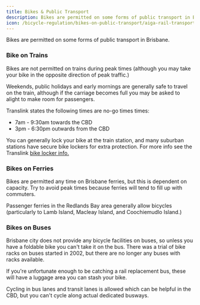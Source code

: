 ```yaml
---
title: Bikes & Public Transport
description: Bikes are permitted on some forms of public transport in Brisbane. Find out more details about bikes on buses, trains, and ferries.
icon: /bicycle-regulation/bikes-on-public-transport/aiga-rail-transportation.svg
---
```


Bikes are permitted on some forms of public transport in Brisbane.

<h3>Bike on Trains</h3>
Bikes are not permitted on trains during peak times (although you may take your bike in the opposite direction of peak traffic.)

Weekends, public holidays and early mornings are generally safe to travel on the train, although if the carriage becomes full you may be asked to alight to make room for passengers.

Translink states the following times are no-go times times:

<ul>
	<li>7am - 9:30am towards the CBD</li>
	<li>3pm - 6:30pm outwards from the CBD</li>
</ul>

You can generally lock your bike at the train station, and many suburban stations have secure bike lockers for extra protection. For more info see the Translink <a href="https://translink.com.au/travel-with-us/cycling-and-walking">bike locker info.</a>

<h3>Bikes on Ferries</h3>
Bikes are permitted any time on Brisbane ferries, but this is dependent on capacity. Try to avoid peak times because ferries will tend to fill up with commuters.

Passenger ferries in the Redlands Bay area generally allow bicycles (particularly to Lamb Island, Macleay Island, and Coochiemudlo Island.)

<h3>Bikes on Buses</h3>
Brisbane city does not provide any bicycle facilities on buses, so unless you have a foldable bike you can't take it on the bus. There was a trial of bike racks on buses started in 2002, but there are no longer any buses with racks available.

If you're unfortunate enough to be catching a rail replacement bus, these will have a luggage area you can stash your bike.

Cycling in bus lanes and transit lanes is allowed which can be helpful in the CBD, but you can't cycle along actual dedicated busways.
